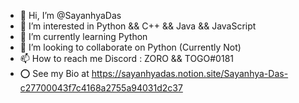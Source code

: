 - 👋 Hi, I’m @SayanhyaDas
- 👀 I’m interested in Python && C++ && Java && JavaScript
- 🌱 I’m currently learning Python
- 💞️ I’m looking to collaborate on Python (Currently Not)
- 📫 How to reach me Discord : ZORO && TOGO#0181
- ⭕ See my Bio at https://sayanhyadas.notion.site/Sayanhya-Das-c27700043f7c4168a2755a94031d2c37

<!---
SayanhyaDas/SayanhyaDas is a ✨ special ✨ repository because its `README.md` (this file) appears on your GitHub profile.
You can click the Preview link to take a look at your changes.
--->
